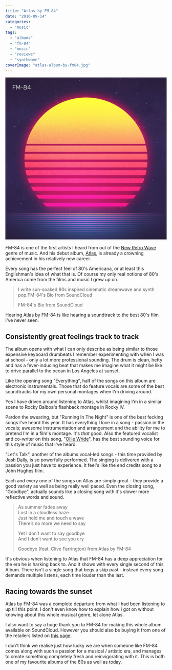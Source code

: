 ```yaml
---
title: "Atlas by FM-84"
date: "2016-09-14"
categories: 
  - "music"
tags: 
  - "albums"
  - "fm-84"
  - "music"
  - "reviews"
  - "synthwave"
coverImage: "atlas-album-by-fm84.jpg"
---
```


[![](images/atlas-album-by-fm84-1024x1024.jpg)](https://davidpeach.co.uk/wp-content/uploads/2016/09/atlas-album-by-fm84.jpg)

FM-84 is one of the first artists I heard from out of the [New Retro Wave](https://www.reddit.com/r/newretrowave/) genre of music. And his debut album, [Atlas](https://soundcloud.com/fm84/sets/atlas), is already a crowning achievement in his relatively new career.

Every song has the perfect feel of 80's Americana, or at least this Englishman's idea of what that is. Of course my only real notions of 80's America come from the films and music I grew up on.

> I write sun-soaked 80s inspired cinematic dreamwave and synth pop.FM-84's Bio from SoundCloud
> 
> FM-84's Bio from SoundCloud

Hearing Atlas by FM-84 is like hearing a soundtrack to the best 80's film I've never seen.

## Consistently great feelings track to track

The album opens with what I can only describe as being similar to those expensive keyboard drumbeats I remember experimenting with when I was at school - only a lot more professional sounding. The drum is clean, hefty and has a fever-inducing beat that makes me imagine what it might be like to drive parallel to the ocean in Los Angeles at sunset.

Like the opening song "Everything", half of the songs on this album are electronic instrumentals. Those that do feature vocals are some of the best soundtracks for my own personal montages when I'm driving around.

Yes I have driven around listening to Atlas, whilst imagining I'm in a similar scene to Rocky Balboa's flashback montage in Rocky IV.

Pardon the swearing, but "Running In The Night" is one of the best fecking songs I've heard this year. It has everything I love in a song - passion in the vocals; awesome instrumentation and arrangement and the ability for me to pretend I'm in a film's montage. It's _that_ good. Also the featured vocalist and co-writer on this song, "[Ollie Wride](https://soundcloud.com/olliewride)", has the best sounding voice for this style of music that I've heard.

"Let's Talk", another of the albums vocal-led songs - this time provided by [Josh Dally](https://soundcloud.com/josh_dally), is so powerfully performed. The singing is delivered with a passion you just have to experience. It feel's like the end credits song to a John Hughes film.

Each and every one of the songs on Atlas are simply great - they provide a good variety as well as being really well paced. Even the closing song, "Goodbye", actually sounds like a closing song with it's slower more reflective words and sound.

> As summer fades away  
> Lost in a cloudless haze  
> Just hold me and touch a wave  
> There’s no more we need to say
> 
> Yet I don’t want to say goodbye  
> And I don’t want to see you cry
> 
> Goodbye (feat. Clive Farrington) from Atlas by FM-84

It's obvious when listening to Atlas that FM-84 has a deep appreciation for the era he is harking back to. And it shows with every single second of this Album. There isn't a single song that begs a skip past - instead every song demands multiple listens, each time louder than the last.

## Racing towards the sunset

Atlas by FM-84 was a complete departure from what I had been listening to up till this point. I don't even know how to explain how I got on without knowing about this whole musical genre, let alone Atlas.

I also want to say a huge thank you to FM-84 for making this whole album available on SoundCloud. However you should also be buying it from one of the retailers listed on [this page](https://soundcloud.com/fm84/sets/atlas).

I don't think we realise just how lucky we are when someone like FM-84 comes along with such a passion for a musical / artistic era, and manages to create something completely fresh and reinvigorating with it. This is both one of my favourite albums of the 80s as well as today.
